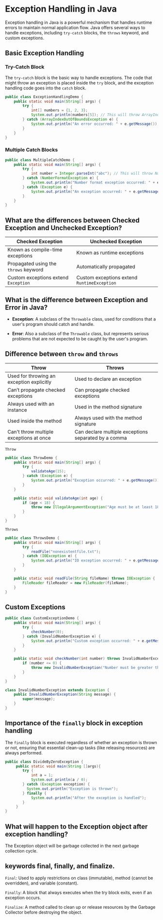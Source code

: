 # Exception Handling in Java

Exception handling in Java is a powerful mechanism that handles runtime errors to maintain normal application flow. Java offers several ways to handle exceptions, including `try-catch` blocks, the `throws` keyword, and custom exceptions.

## Basic Exception Handling

### Try-Catch Block

The `try-catch` block is the basic way to handle exceptions. The code that might throw an exception is placed inside the `try` block, and the exception handling code goes into the `catch` block.

```java
public class ExceptionHandlingDemo {
    public static void main(String[] args) {
        try {
            int[] numbers = {1, 2, 3};
            System.out.println(numbers[5]); // This will throw ArrayIndexOutOfBoundsException
        } catch (ArrayIndexOutOfBoundsException e) {
            System.out.println("An error occurred: " + e.getMessage());
        }
    }
}
```

### Multiple Catch Blocks

```java
public class MultipleCatchDemo {
    public static void main(String[] args) {
        try {
            int number = Integer.parseInt("abc"); // This will throw NumberFormatException
        } catch (NumberFormatException e) {
            System.out.println("Number format exception occurred: " + e.getMessage());
        } catch (Exception e) {
            System.out.println("An exception occurred: " + e.getMessage());
        }
    }
}
```

## What are the differences between Checked Exception and Unchecked Exception?

| Checked Exception                     | Unchecked Exception                         |
| ------------------------------------- | ------------------------------------------- |
| Known as compile-time exceptions      | Known as runtime exceptions                 |
| Propagated using the `throws` keyword | Automatically propagated                    |
| Custom exceptions extend `Exception`  | Custom exceptions extend `RuntimeException` |

## What is the difference between Exception and Error in Java?

- **Exception**: A subclass of the `Throwable` class, used for conditions that a user's program should catch and handle.

- **Error**: Also a subclass of the `Throwable` class, but represents serious problems that are not expected to be caught by the user's program.

## Difference between `throw` and `throws`

| Throw                                     | Throws                                               |
| ----------------------------------------- | ---------------------------------------------------- |
| Used for throwing an exception explicitly | Used to declare an exception                         |
| Can’t propagate checked exceptions        | Can propagate checked exceptions                     |
| Always used with an instance              | Used in the method signature                         |
| Used inside the method                    | Always used with the method signature                |
| Can't throw multiple exceptions at once   | Can declare multiple exceptions separated by a comma |

`Throw`
```java
public class ThrowDemo {
    public static void main(String[] args) {
        try {
            validateAge(15);
        } catch (Exception e) {
            System.out.println("Exception occurred: " + e.getMessage());
        }
    }

    public static void validateAge(int age) {
        if (age < 18) {
            throw new IllegalArgumentException("Age must be at least 18");
        }
    }
}
```

`Throws`
```java
public class ThrowsDemo {
    public static void main(String[] args) {
        try {
            readFile("nonexistentfile.txt");
        } catch (IOException e) {
            System.out.println("IO exception occurred: " + e.getMessage());
        }
    }

    public static void readFile(String fileName) throws IOException {
        FileReader fileReader = new FileReader(fileName);
    }
}
```

## Custom Exceptions

```java
public class CustomExceptionDemo {
    public static void main(String[] args) {
        try {
            checkNumber(0);
        } catch (InvalidNumberException e) {
            System.out.println("Custom exception occurred: " + e.getMessage());
        }
    }

    public static void checkNumber(int number) throws InvalidNumberException {
        if (number <= 0) {
            throw new InvalidNumberException("Number must be greater than zero");
        }
    }
}

class InvalidNumberException extends Exception {
    public InvalidNumberException(String message) {
        super(message);
    }
}
```

## Importance of the `finally` block in exception handling

The `finally` block is executed regardless of whether an exception is thrown or not, ensuring that essential clean-up tasks (like releasing resources) are always performed.

```java
public class DivideByZeroException {
     public static void main(String []args){
        try {
            int a = 1;
            System.out.println(a / 0);
        } catch (Exception exception) {
          System.out.println("Exception is thrown");
        } finally {
            System.out.println("After the exception is handled");
        }
     }
}
```

## What will happen to the Exception object after exception handling?

The Exception object will be garbage collected in the next garbage collection cycle.

## keywords final, finally, and finalize.

`Final`: Used to apply restrictions on class (immutable), method (cannot be overridden), and variable (constant).

`Finally`: A block that always executes when the try block exits, even if an exception occurs.

`Finalize`: A method called to clean up or release resources by the Garbage Collector before destroying the object.
